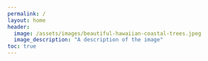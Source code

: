 ```yaml
---
permalink: /
layout: home
header:
  image: /assets/images/beautiful-hawaiian-coastal-trees.jpeg
  image_description: "A description of the image"
toc: true
---
```


